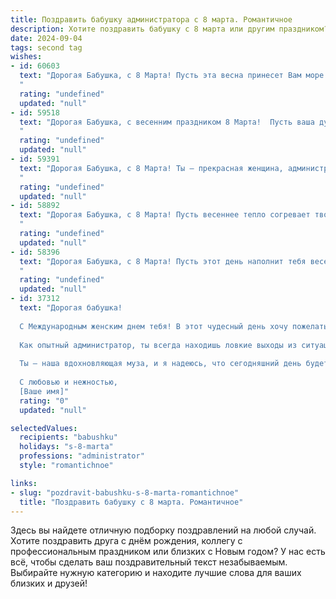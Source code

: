 ```yaml
---
title: Поздравить бабушку администратора с 8 марта. Романтичное
description: Хотите поздравить бабушку с 8 марта или другим праздником? Наш ИИ создаст незабываемое поздравление, а вы обязательно выделитесь среди других.  
date: 2024-09-04
tags: second tag
wishes:
- id: 60603
  text: "Дорогая Бабушка, с 8 Марта! Пусть эта весна принесет Вам море нежности, радости и весеннего настроения. Вы - очаровательная женщина, прекрасный администратор и  настоящий символ женской мудрости и элегантности. Желаю Вам здоровья, благополучия и  много счастливых моментов в жизни! ❤️
  "
  rating: "undefined"
  updated: "null"
- id: 59518
  text: "Дорогая Бабушка, с весенним праздником 8 Марта!  Пусть ваша душа, подобно распустившемуся цветку, будет наполнена радостью, а улыбка светится ярче солнца. Спасибо за вашу заботу, мудрость и то, что вы всегда рядом.  Будьте здоровы, счастливы и любимы!
  "
  rating: "undefined"
  updated: "null"
- id: 59391
  text: "Дорогая Бабушка, с 8 Марта! Ты – прекрасная женщина, администратор с золотыми руками и самая заботливая бабушка на свете. Пусть в твоей жизни всегда царит любовь, уют и весеннее настроение.
  "
  rating: "undefined"
  updated: "null"
- id: 58892
  text: "Дорогая Бабушка, с 8 Марта! Пусть весеннее тепло согревает твое сердце, а улыбка не сходит с твоего лица. Ты - самая прекрасная женщина в моей жизни, и я горжусь, что ты моя Бабушка. Пусть твой административный талант приносит тебе только радость и успех, а душа всегда будет полна любви и светлых надежд!
  "
  rating: "undefined"
  updated: "null"
- id: 58396
  text: "Дорогая Бабушка, с 8 Марта! Пусть этот день наполнит тебя весенним теплом, нежностью и счастьем!  Ты - прекрасная женщина, талантливый администратор и любящая бабушка.  Желаю тебе море цветов, много улыбок и радости  в этот чудесный день!
  "
  rating: "undefined"
  updated: "null"
- id: 37312
  text: "Дорогая бабушка!
  
  С Международным женским днем тебя! В этот чудесный день хочу пожелать, чтобы каждый миг твоей жизни был наполнен радостью и теплом, как ты наполняешь наши сердца. Ты — воплощение заботы и любви, а твоя мудрость и нежность вдохновляют на свершения.
  
  Как опытный администратор, ты всегда находишь ловкие выходы из ситуаций, а в нашей семье ты — главный координатор счастья. В твой праздник пусть цветы расцветают так же ярко, как светит твоя улыбка, а каждый день дарит новые поводы для радости и воспоминаний.
  
  Ты — наша вдохновляющая муза, и я надеюсь, что сегодняшний день будет таким же прекрасным, как ты сама. Люблю тебя бесконечно!
  
  С любовью и нежностью,
  [Ваше имя]"
  rating: "0"
  updated: "null"

selectedValues:
  recipients: "babushku"
  holidays: "s-8-marta"
  professions: "administrator"
  style: "romantichnoe"

links:
- slug: "pozdravit-babushku-s-8-marta-romantichnoe"
  title: "Поздравить бабушку с 8 марта. Романтичное"
---
```


Здесь вы найдете отличную подборку поздравлений на любой случай. 
Хотите поздравить друга с днём рождения, коллегу с профессиональным праздником или близких с Новым годом? У нас есть всё, чтобы сделать ваш поздравительный текст незабываемым. Выбирайте нужную категорию и находите лучшие слова для ваших близких и друзей!
